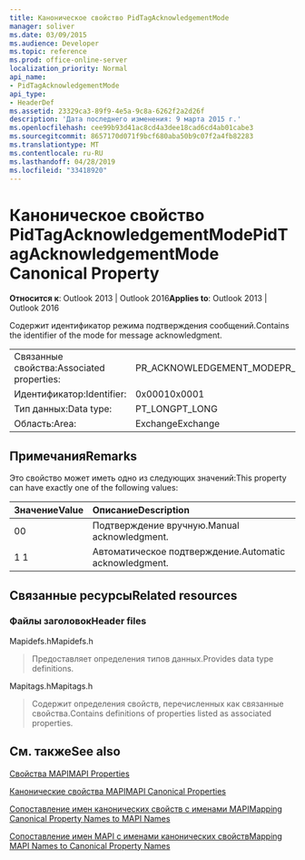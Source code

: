 ```yaml
---
title: Каноническое свойство PidTagAcknowledgementMode
manager: soliver
ms.date: 03/09/2015
ms.audience: Developer
ms.topic: reference
ms.prod: office-online-server
localization_priority: Normal
api_name:
- PidTagAcknowledgementMode
api_type:
- HeaderDef
ms.assetid: 23329ca3-89f9-4e5a-9c8a-6262f2a2d26f
description: 'Дата последнего изменения: 9 марта 2015 г.'
ms.openlocfilehash: cee99b93d41ac8cd4a3dee18cad6cd4ab01cabe3
ms.sourcegitcommit: 8657170d071f9bcf680aba50b9c07f2a4fb82283
ms.translationtype: MT
ms.contentlocale: ru-RU
ms.lasthandoff: 04/28/2019
ms.locfileid: "33418920"
---
```

# <a name="pidtagacknowledgementmode-canonical-property"></a><span data-ttu-id="f42f9-103">Каноническое свойство PidTagAcknowledgementMode</span><span class="sxs-lookup"><span data-stu-id="f42f9-103">PidTagAcknowledgementMode Canonical Property</span></span>

  
  
<span data-ttu-id="f42f9-104">**Относится к**: Outlook 2013 | Outlook 2016</span><span class="sxs-lookup"><span data-stu-id="f42f9-104">**Applies to**: Outlook 2013 | Outlook 2016</span></span> 
  
<span data-ttu-id="f42f9-105">Содержит идентификатор режима подтверждения сообщений.</span><span class="sxs-lookup"><span data-stu-id="f42f9-105">Contains the identifier of the mode for message acknowledgment.</span></span>
  
|||
|:-----|:-----|
|<span data-ttu-id="f42f9-106">Связанные свойства:</span><span class="sxs-lookup"><span data-stu-id="f42f9-106">Associated properties:</span></span>  <br/> |<span data-ttu-id="f42f9-107">PR_ACKNOWLEDGEMENT_MODE</span><span class="sxs-lookup"><span data-stu-id="f42f9-107">PR_ACKNOWLEDGEMENT_MODE</span></span>  <br/> |
|<span data-ttu-id="f42f9-108">Идентификатор:</span><span class="sxs-lookup"><span data-stu-id="f42f9-108">Identifier:</span></span>  <br/> |<span data-ttu-id="f42f9-109">0x0001</span><span class="sxs-lookup"><span data-stu-id="f42f9-109">0x0001</span></span>  <br/> |
|<span data-ttu-id="f42f9-110">Тип данных:</span><span class="sxs-lookup"><span data-stu-id="f42f9-110">Data type:</span></span>  <br/> |<span data-ttu-id="f42f9-111">PT_LONG</span><span class="sxs-lookup"><span data-stu-id="f42f9-111">PT_LONG</span></span>  <br/> |
|<span data-ttu-id="f42f9-112">Область:</span><span class="sxs-lookup"><span data-stu-id="f42f9-112">Area:</span></span>  <br/> |<span data-ttu-id="f42f9-113">Exchange</span><span class="sxs-lookup"><span data-stu-id="f42f9-113">Exchange</span></span>  <br/> |
   
## <a name="remarks"></a><span data-ttu-id="f42f9-114">Примечания</span><span class="sxs-lookup"><span data-stu-id="f42f9-114">Remarks</span></span>

<span data-ttu-id="f42f9-115">Это свойство может иметь одно из следующих значений:</span><span class="sxs-lookup"><span data-stu-id="f42f9-115">This property can have exactly one of the following values:</span></span>
  
|<span data-ttu-id="f42f9-116">**Значение**</span><span class="sxs-lookup"><span data-stu-id="f42f9-116">**Value**</span></span>|<span data-ttu-id="f42f9-117">**Описание**</span><span class="sxs-lookup"><span data-stu-id="f42f9-117">**Description**</span></span>|
|:-----|:-----|
|<span data-ttu-id="f42f9-118">0</span><span class="sxs-lookup"><span data-stu-id="f42f9-118">0</span></span>  <br/> |<span data-ttu-id="f42f9-119">Подтверждение вручную.</span><span class="sxs-lookup"><span data-stu-id="f42f9-119">Manual acknowledgment.</span></span>  <br/> |
|<span data-ttu-id="f42f9-120">1 </span><span class="sxs-lookup"><span data-stu-id="f42f9-120">1</span></span>  <br/> |<span data-ttu-id="f42f9-121">Автоматическое подтверждение.</span><span class="sxs-lookup"><span data-stu-id="f42f9-121">Automatic acknowledgment.</span></span>  <br/> |
   
## <a name="related-resources"></a><span data-ttu-id="f42f9-122">Связанные ресурсы</span><span class="sxs-lookup"><span data-stu-id="f42f9-122">Related resources</span></span>

### <a name="header-files"></a><span data-ttu-id="f42f9-123">Файлы заголовок</span><span class="sxs-lookup"><span data-stu-id="f42f9-123">Header files</span></span>

<span data-ttu-id="f42f9-124">Mapidefs.h</span><span class="sxs-lookup"><span data-stu-id="f42f9-124">Mapidefs.h</span></span>
  
> <span data-ttu-id="f42f9-125">Предоставляет определения типов данных.</span><span class="sxs-lookup"><span data-stu-id="f42f9-125">Provides data type definitions.</span></span>
    
<span data-ttu-id="f42f9-126">Mapitags.h</span><span class="sxs-lookup"><span data-stu-id="f42f9-126">Mapitags.h</span></span>
  
> <span data-ttu-id="f42f9-127">Содержит определения свойств, перечисленных как связанные свойства.</span><span class="sxs-lookup"><span data-stu-id="f42f9-127">Contains definitions of properties listed as associated properties.</span></span>
    
## <a name="see-also"></a><span data-ttu-id="f42f9-128">См. также</span><span class="sxs-lookup"><span data-stu-id="f42f9-128">See also</span></span>



[<span data-ttu-id="f42f9-129">Свойства MAPI</span><span class="sxs-lookup"><span data-stu-id="f42f9-129">MAPI Properties</span></span>](mapi-properties.md)
  
[<span data-ttu-id="f42f9-130">Канонические свойства MAPI</span><span class="sxs-lookup"><span data-stu-id="f42f9-130">MAPI Canonical Properties</span></span>](mapi-canonical-properties.md)
  
[<span data-ttu-id="f42f9-131">Сопоставление имен канонических свойств с именами MAPI</span><span class="sxs-lookup"><span data-stu-id="f42f9-131">Mapping Canonical Property Names to MAPI Names</span></span>](mapping-canonical-property-names-to-mapi-names.md)
  
[<span data-ttu-id="f42f9-132">Сопоставление имен MAPI с именами канонических свойств</span><span class="sxs-lookup"><span data-stu-id="f42f9-132">Mapping MAPI Names to Canonical Property Names</span></span>](mapping-mapi-names-to-canonical-property-names.md)

